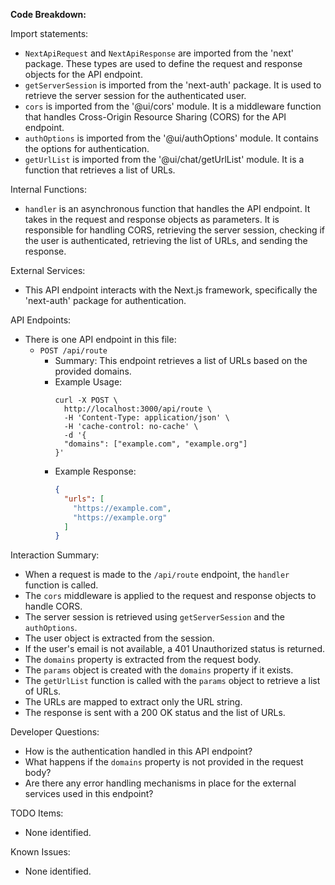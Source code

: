 **Code Breakdown:**

Import statements:
- `NextApiRequest` and `NextApiResponse` are imported from the 'next' package. These types are used to define the request and response objects for the API endpoint.
- `getServerSession` is imported from the 'next-auth' package. It is used to retrieve the server session for the authenticated user.
- `cors` is imported from the '@ui/cors' module. It is a middleware function that handles Cross-Origin Resource Sharing (CORS) for the API endpoint.
- `authOptions` is imported from the '@ui/authOptions' module. It contains the options for authentication.
- `getUrlList` is imported from the '@ui/chat/getUrlList' module. It is a function that retrieves a list of URLs.

Internal Functions:
- `handler` is an asynchronous function that handles the API endpoint. It takes in the request and response objects as parameters. It is responsible for handling CORS, retrieving the server session, checking if the user is authenticated, retrieving the list of URLs, and sending the response.

External Services:
- This API endpoint interacts with the Next.js framework, specifically the 'next-auth' package for authentication.

API Endpoints:
- There is one API endpoint in this file:
  - `POST /api/route`
    - Summary: This endpoint retrieves a list of URLs based on the provided domains.
    - Example Usage:
      ```
      curl -X POST \
        http://localhost:3000/api/route \
        -H 'Content-Type: application/json' \
        -H 'cache-control: no-cache' \
        -d '{
        "domains": ["example.com", "example.org"]
      }'
      ```
    - Example Response:
      ```json
      {
        "urls": [
          "https://example.com",
          "https://example.org"
        ]
      }
      ```

Interaction Summary:
- When a request is made to the `/api/route` endpoint, the `handler` function is called.
- The `cors` middleware is applied to the request and response objects to handle CORS.
- The server session is retrieved using `getServerSession` and the `authOptions`.
- The user object is extracted from the session.
- If the user's email is not available, a 401 Unauthorized status is returned.
- The `domains` property is extracted from the request body.
- The `params` object is created with the `domains` property if it exists.
- The `getUrlList` function is called with the `params` object to retrieve a list of URLs.
- The URLs are mapped to extract only the URL string.
- The response is sent with a 200 OK status and the list of URLs.

Developer Questions:
- How is the authentication handled in this API endpoint?
- What happens if the `domains` property is not provided in the request body?
- Are there any error handling mechanisms in place for the external services used in this endpoint?

TODO Items:
- None identified.

Known Issues:
- None identified.